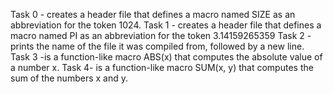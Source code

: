 Task 0 - creates a header file that defines a macro named SIZE as an abbreviation for the token 1024.
Task 1 - creates a header file that defines a macro named PI as an abbreviation for the token 3.14159265359
Task 2 - prints the name of the file it was compiled from, followed by a new line.
Task 3 -is a function-like macro ABS(x) that computes the absolute value of a number x.
Task 4- is a function-like macro SUM(x, y) that computes the sum of the numbers x and y.